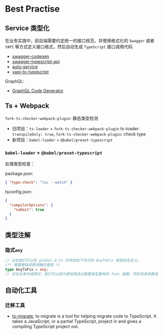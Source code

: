 # Best Practise

## Service 类型化

在业务实践中，前后端需要约定统一的接口规范，并使用格式化的 `Swagger` 或者 `YAPI` 等方式定义接口格式，然后自动生成 `TypeScript` 接口调用代码

- [swagger-codegen](https://swagger.io/tools/swagger-codegen/)
- [swagger-typescript-api](https://github.com/acacode/swagger-typescript-api)
- [auto-service](https://gogoyqj.github.io/auto-service/)
- [yapi-to-typescript](https://github.com/fjc0k/yapi-to-typescript)

GraphQL:

- [GraphQL Code Generator](https://graphql-code-generator.com/)

## Ts + Webpack
`fork-ts-checker-webpack-plugin`: 静态类型检测
- 旧项目：`ts-loader` + `fork-ts-checker-webpack-plugin`
  ts-loader: `transpileOnly: true`, `fork-ts-checker-webpack-plugin`: check type
- 新项目：`babel-loader` + `@babel/preset-typescript`

### `babel-loader` + `@babel/preset-typescript`

处理类型检查：

package.json:

```json
{ "type-check": "tsc --watch" }
```

tsconfig.json:

```json
{
  "compilerOptions": {
    "noEmit": true
  }
}
```
## 类型注解
### 隐式`any`
```ts
// 比如我们可以在 global.d.ts 内添加如下所示的 AnyToFix 类型别名定义。
/** 需要替换成更明确的类型 */
type AnyToFix = any;
// 并且在条件成熟时，我们可以很方便地筛选出需要类型重构的 func 函数，然后将其参数类型修改为更明确的类型
```
## 自动化工具
### 迁移工具
- [ts-migrate](https://github.com/airbnb/ts-migrate), ts-migrate is a tool for helping migrate code to TypeScript. It takes a JavaScript, or a partial TypeScript, project in and gives a compiling TypeScript project out.